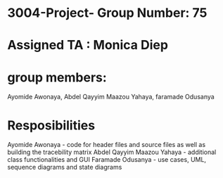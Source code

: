 # 3004-Project- Group Number: 75

# Assigned TA : Monica Diep

# group members: 
Ayomide Awonaya, 
Abdel Qayyim Maazou Yahaya, 
faramade Odusanya 

# Resposibilities 
  Ayomide Awonaya - code for header files and source files as well as building the tracebility matrix 
  Abdel Qayyim Maazou Yahaya -  additional class functionalities and GUI 
  Faramade Odusanya - use cases, UML, sequence diagrams and state diagrams 

